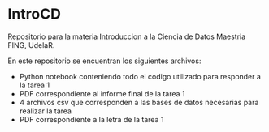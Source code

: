 # IntroCD
Repositorio para la materia Introduccion a la Ciencia de Datos Maestria FING, UdelaR.

En este repositorio se encuentran los siguientes archivos:
- Python notebook conteniendo todo el codigo utilizado para responder a la tarea 1
- PDF correspondiente al informe final de la tarea 1
- 4 archivos csv que corresponden a las bases de datos necesarias para realizar la tarea
- PDF correspondiente a la letra de la tarea 1
